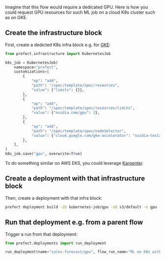 Imagine that this flow would require a dedicated GPU. 
Here is how you could request GPU resources for such ML job on a cloud K8s cluster such as on GKE. 

## Create the infrastructure block

First, create a dedicted K8s infra block e.g. for [GKE](https://cloud.google.com/kubernetes-engine/docs/how-to/gpus):

```python
from prefect.infrastructure import KubernetesJob

k8s_job = KubernetesJob(
    namespace="prefect",
    customizations=[
        {
            "op": "add",
            "path": "/spec/template/spec/resources",
            "value": {"limits": {}},
        },
        {
            "op": "add",
            "path": "/spec/template/spec/resources/limits",
            "value": {"nvidia.com/gpu": 2},
        },
        {
            "op": "add",
            "path": "/spec/template/spec/nodeSelector",
            "value": {"cloud.google.com/gke-accelerator": "nvidia-tesla-k80"},
        },
    ],
)
k8s_job.save("gpu", overwrite=True)
```

To do something similar on AWS EKS, you could leverage [Karpenter](https://karpenter.sh/v0.6.1/aws/provisioning/#accelerators-gpu).

## Create a deployment with that infrastructure block
Then, create a deployment with that infra block:

```bash
prefect deployment build -ib kubernetes-job/gpu -sb s3/default -n gpu -q default -a flows/ml/sales_forecast.py:sales_forecast
```

## Run that deployment e.g. from a parent flow

Trigger a run from that deployment:
```python
from prefect.deployments import run_deployment

run_deployment(name="sales-forecast/gpu", flow_run_name="ML on K8s with GPU")
```

